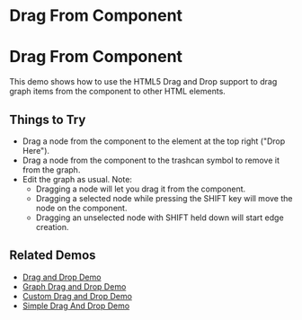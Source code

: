 <!--
 //////////////////////////////////////////////////////////////////////////////
 // @license
 // This file is part of yFiles for HTML 2.6.
 // Use is subject to license terms.
 //
 // Copyright (c) 2000-2023 by yWorks GmbH, Vor dem Kreuzberg 28,
 // 72070 Tuebingen, Germany. All rights reserved.
 //
 //////////////////////////////////////////////////////////////////////////////
-->
# Drag From Component

# Drag From Component

This demo shows how to use the HTML5 Drag and Drop support to drag graph items from the component to other HTML elements.

## Things to Try

- Drag a node from the component to the element at the top right ("Drop Here").
- Drag a node from the component to the trashcan symbol to remove it from the graph.
- Edit the graph as usual. Note:
  - Dragging a node will let you drag it from the component.
  - Dragging a selected node while pressing the SHIFT key will move the node on the component.
  - Dragging an unselected node with SHIFT held down will start edge creation.

## Related Demos

- [Drag and Drop Demo](../../input/draganddrop/)
- [Graph Drag and Drop Demo](../../input/graph-drag-and-drop/)
- [Custom Drag and Drop Demo](../../input/custom-drag-and-drop/)
- [Simple Drag And Drop Demo](../../application-features/drag-and-drop/)
